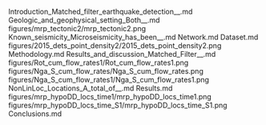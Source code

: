 Introduction_Matched_filter_earthquake_detection__.md
Geologic_and_geophysical_setting_Both__.md
figures/mrp_tectonic2/mrp_tectonic2.png
Known_seismicity_Microseismicity_has_been__.md
Network.md
Dataset.md
figures/2015_dets_point_density2/2015_dets_point_density2.png
Methodology.md
Results_and_discussion_Matched_Filter__.md
figures/Rot_cum_flow_rates1/Rot_cum_flow_rates1.png
figures/Nga_S_cum_flow_rates/Nga_S_cum_flow_rates.png
figures/Nga_S_cum_flow_rates1/Nga_S_cum_flow_rates1.png
NonLinLoc_Locations_A_total_of__.md
Results.md
figures/mrp_hypoDD_locs_time1/mrp_hypoDD_locs_time1.png
figures/mrp_hypoDD_locs_time_S1/mrp_hypoDD_locs_time_S1.png
Conclusions.md